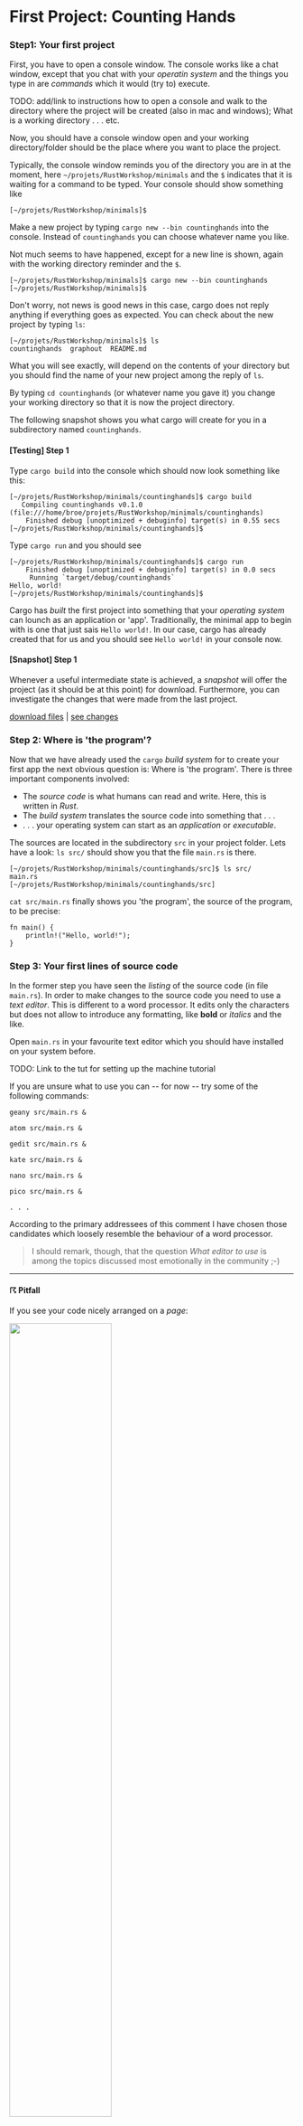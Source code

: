 

First Project: Counting Hands
=============================

### Step1: Your first project

First, you have to open a console window. The console works like a chat window, except that you chat with your _operatin system_ and the things you type in are _commands_ which it would (try to) execute.

TODO: add/link to instructions how to open a console and walk to the directory where the project will be created (also in mac and windows); What is a working directory . . . etc.

Now, you should have a console window open and your working directory/folder should be the place where you want to place the project.

Typically, the console window reminds you of the directory you are in at the moment, here `~/projets/RustWorkshop/minimals` and the `$` indicates that it is waiting for a command to be typed.  Your console should show something like

```
[~/projets/RustWorkshop/minimals]$

```

Make a new project by typing `cargo new --bin countinghands` into the console. Instead of `countinghands` you can choose whatever name you like.

Not much seems to have happened, except for a new line is shown, again with the working directory reminder and the `$`.

```
[~/projets/RustWorkshop/minimals]$ cargo new --bin countinghands
[~/projets/RustWorkshop/minimals]$

```
Don't worry, not news is good news in this case, cargo does not reply anything if everything goes as expected. You can check about the new project by typing `ls`:
```
[~/projets/RustWorkshop/minimals]$ ls
countinghands  graphout  README.md
```
What you will see exactly, will depend on the contents of your directory but you should find the name of your new project among the reply of `ls`.

By typing `cd countinghands` (or whatever name you gave it) you change your working directory so that it is now the project directory.

The following snapshot shows you what cargo will create for you in a subdirectory named `countinghands`.

#### [Testing] Step 1
Type `cargo build` into the console which should now look something like this:
```
[~/projets/RustWorkshop/minimals/countinghands]$ cargo build
   Compiling countinghands v0.1.0 (file:///home/broe/projets/RustWorkshop/minimals/countinghands)
    Finished debug [unoptimized + debuginfo] target(s) in 0.55 secs
[~/projets/RustWorkshop/minimals/countinghands]$
```
Type `cargo run` and you should see
```
[~/projets/RustWorkshop/minimals/countinghands]$ cargo run
    Finished debug [unoptimized + debuginfo] target(s) in 0.0 secs
     Running `target/debug/countinghands`
Hello, world!
[~/projets/RustWorkshop/minimals/countinghands]$
```

Cargo has _built_ the first project into something that your _operating system_ can lounch as an application or 'app'. Traditionally, the minimal app to begin with is one that just sais `Hello world!`. In our case, cargo has already created that for us and you should see `Hello world!` in your console now.


#### [Snapshot] Step 1
Whenever a useful intermediate state is achieved, a _snapshot_ will offer the project (as it should be at this point) for download. Furthermore, you can investigate the changes that were made from the last project.


[download files](https://github.com/broesamle/RustWorkshop/releases/tag/countinghands01_firstproject)
|
[see changes](https://github.com/broesamle/RustWorkshop/commit/f46e703d85ea21bf90d1d59c58fa511d5daa7ee8)


### Step 2: Where is 'the program'?

Now that we have already used the `cargo` _build system_ for to create your first app the next obvious question is: Where is 'the program'. There is three important components involved:
* The _source code_ is what humans can read and write. Here, this is written in _Rust_.
* The _build system_ translates the source code into something that . . .
* . . . your operating system can start as an _application_ or _executable_.

The sources are located in the subdirectory `src` in your project folder. Lets have a look: `ls src/` should show you that the file `main.rs` is there.

```
[~/projets/RustWorkshop/minimals/countinghands/src]$ ls src/
main.rs
[~/projets/RustWorkshop/minimals/countinghands/src]
```

`cat src/main.rs` finally shows you 'the program', the source of the program, to be precise:
```
fn main() {
    println!("Hello, world!");
}
```

### Step 3: Your first lines of source code

In the former step you have seen the _listing_ of the source code (in file `main.rs`). In order to make changes to the source code you need to use a _text editor_. This is different to a word processor. It edits only the characters but does not allow to introduce any formatting, like **bold** or _italics_ and the like.

Open `main.rs` in your favourite text editor which you should have installed on your system before.

TODO: Link to the tut for setting up the machine tutorial

If you are unsure what to use you can -- for now -- try some of the following commands:


```
geany src/main.rs &

atom src/main.rs &

gedit src/main.rs &

kate src/main.rs &

nano src/main.rs &

pico src/main.rs &

. . .
```
According to the primary addressees of this comment I have chosen those candidates which loosely resemble the behaviour of a word processor.

> I should remark, though, that the question _What editor to use_ is among the topics discussed most emotionally in the community ;-)

----

#### &#9736; Pitfall

If you see your code nicely arranged on a _page_:

<img src="../images/wordprocessor-screenshot1.jpg" width="60%" />

And you can change the format of some part of the overall code like this

<img src="../images/wordprocessor-screenshot2.jpg" width="60%" />

then it is not a text editor but a word processor. If you save the file from there it will put all sorts of things in it but it will no longer be something the _rust built system_ would understand.

#### &#9728; Pitfall avoided!

----

If all goes well you should see the source code as an opened document in some editor. Nowadays editors often increase legibility by colouring different parts of the code differently; further evidence that you picked a programmers tool rather than an office document solution.

Returning to the section on variables you will find the three lines of rust code, each line for one variable:
```
let apples = 8;
let fingers = 3;
let peanuts = 2;
```
Insert them into the open file after the first line, which should then look something like this:

<img src="../images/editor-screenshot2.jpg" width="60%" />

Save the file to disk (keeping the original name).

#### [Testing] Step 3

If you return to the console using `cat` again,  you can check if the saving was successful:

```
[~/projets/RustWorkshop/minimals/countinghands]$ cat src/main.rs
fn main() {
    let apples = 8;
    let fingers = 3;
    let peanuts = 2;
    println!("Hello, world!");
}
[~/projets/RustWorkshop/minimals/countinghands]$
```

You should see the three inserted lines in the listing. Now you know they are in the (updated) source file let's give it a try and see what the rust build system says: `cargo build`

```
[~/projets/RustWorkshop/minimals/countinghands]$ cargo build
Compiling countinghands v0.1.0 (file:///home/broe/projets/RustWorkshop/minimals/countinghands)
src/main.rs:2:9: 2:15 warning: unused variable: `apples`, #[warn(unused_variables)] on by default
src/main.rs:2     let apples = 8;
                      ^~~~~~
src/main.rs:3:9: 3:16 warning: unused variable: `fingers`, #[warn(unused_variables)] on by default
src/main.rs:3     let fingers = 3;
                      ^~~~~~~
src/main.rs:4:9: 4:16 warning: unused variable: `peanuts`, #[warn(unused_variables)] on by default
src/main.rs:4     let peanuts = 2;
                      ^~~~~~~
```

Whow, that looks complicated ... as a professional, we quickly scan whether it is _errors_ or 'just' _warnigs_. We are happy because we only got warnings. (Don't be too lazy by ignoring them completely; they are a useful thing in most of the cases.)

What do they say? This is the line to look at first:
```
src/main.rs:2:9: 2:15 warning: unused variable: `apples`
```
* `unused variable` tells us that we created a variable whithout making use of it (this will be the next step!) in this case the warning apears three times, once for each variable `apples`, `fingers`, `peanuts`.

* `src/main.rs:2:9: 2:15` tells us the source file `src/main.rs`: the code line `2`: the column `9` where the 'problematic' bit starts; similarly where it ends.

* fortunately the added lines visualise the location again:
```
src/main.rs:2     let apples = 8;
                      ^~~~~~
```

`cargo run` will not make much difference (we were already warned about the useless-ness of these three lines of code.
```
    Finished debug [unoptimized + debuginfo] target(s) in 0.0 secs
     Running `target/debug/countinghands`
Hello, world!
```

### Step 4: Print the values of the variables

Just insert these two lines right after `println!("Hello, world!");`:

```
println!("There are {} apples, we see {} fingers and how many peanuts? {}, exactly.",
    apples, fingers, peanuts);
```

#### [Snapshot] Step 4
[inspect the source](https://github.com/broesamle/RustWorkshop/blob/76b438d255e60800c108a129fd646ebada7e2222/minimals/countinghands/src/main.rs)
|
[see changes](https://github.com/broesamle/RustWorkshop/commit/76b438d255e60800c108a129fd646ebada7e2222)
|
[raw source **main.rs**](https://github.com/broesamle/RustWorkshop/raw/76b438d255e60800c108a129fd646ebada7e2222/minimals/countinghands/src/main.rs)


#### [Testing] Step 4
You have to save the file and build the project, just as before.
Nice, the warnings about the unused variables are gone!

Now, run the project.

Your console should now look like this:

```
[~/projets/RustWorkshop/minimals/countinghands]$ cargo build
   Compiling countinghands v0.1.0 (file:///home/broe/projets/RustWorkshop/minimals/countinghands)
    Finished debug [unoptimized + debuginfo] target(s) in 0.37 secs
[~/projets/RustWorkshop/minimals/countinghands]$ cargo run
    Finished debug [unoptimized + debuginfo] target(s) in 0.0 secs
     Running `target/debug/countinghands`
Hello, world!
There are 8 apples, we see 3 fingers and how many peanuts? 2, exactly.
[~/projets/RustWorkshop/minimals/countinghands]$
```

#### [Explanation] Step 4

TODO insert explanation for formatted output!


### Step 5: Change the values of variables

Now that we can print the values on the console we can play around with changing the values of the variables.

**To the Mathematicians:** Variables are aliases to memory cells and they can be changed in the course of program execution. They are not like variables in a mathematical equations, where they are _placeholders_ to express something specific (yet to be found or to be defined).

We remove the line with the `Hello, world!` message and add two more lines behind the remaining `println! ...`:

* assign a new value to `apples`
* print all the values again.

```rust
apples = 12;
println!("Now, there are {} apples, we see {} fingers and how many peanuts? {}, exactly.",
    apples, fingers, peanuts);
```

**TODO:** Snapshot for Step 5a `countinghands05a_assig-to-immutable`


#### [Testing] Step 5a
This time we got an error, and it is a rust-typical one.
```
[~/projets/RustWorkshop/minimals/countinghands]$ cargo build
   Compiling countinghands v0.1.0 (file:///home/broe/projets/RustWorkshop/minimals/countinghands)
src/main.rs:8:5: 8:16 error: re-assignment of immutable variable `apples` [E0384]
src/main.rs:8     apples = 12;
                  ^~~~~~~~~~~
src/main.rs:8:5: 8:16 help: run `rustc --explain E0384` to see a detailed explanation
src/main.rs:2:9: 2:15 note: prior assignment occurs here
src/main.rs:2     let apples = 8;
                      ^~~~~~
error: aborting due to previous error
error: Could not compile `countinghands`.

To learn more, run the command again with --verbose.
```

Where to look? It works like with the warning discussed above:
```
src/main.rs:8:5: 8:16 error: re-assignment of immutable variable `apples` [E0384]
```

Rust _prevents_ us from changing the value of a variable unless we declare it to be mutable, `mut`:
```rust
let mut apples = 8;
```

**TODO:** Snapshot for Step 5b `countinghands05b_assig-to-mutable`

#### [Testing] Step 5b
```
[~/projets/RustWorkshop/minimals/countinghands]$ cargo build
   Compiling countinghands v0.1.0 (file:///home/broe/projets/RustWorkshop/minimals/countinghands)
    Finished debug [unoptimized + debuginfo] target(s) in 0.32 secs
[~/projets/RustWorkshop/minimals/countinghands]$ cargo run
    Finished debug [unoptimized + debuginfo] target(s) in 0.0 secs
     Running `target/debug/countinghands`
There are 8 apples, we see 3 fingers and how many peanuts? 2, exactly.
Now, there are 12 apples, we see 3 fingers and how many peanuts? 2, exactly.
[~/projets/RustWorkshop/minimals/countinghands]$
```

#### [Explanation] Step 5
We have worked on a _program_. The _source code_ in this case in the file `main.rs` describes (from top to bottom) all the steps that should happen when executing the programm (starting the application).

1. Declare variable `apples` as mutable.
2. Declare variable `fingers`.
3. Declare variable `peanuts`.
4. Output all three values to the console
    * where `{}` marks the positions in the _format string_ `"There are {} appl. . .`
    * at which to substitute the values of the variables
    * given after the format string (in the next line).
    * (This explanation of step 4 is certainly more precise than it needs to be at this point.)
5. The value of the memory cell, alias `apples` is changed from `8` to `18`.
6. Output the values again, with a slightly altered message.


### Step Using Operations

From an information processing POV, whenever something accesses or manipulates data we can say that it is an _operation_.

* Assigning a value to a _location in memory_/_a variable_ is an operation. (See previous step).

* Increasing or decreasing a value is an operation

* Comparing two values is an operation. It does not change any values in memory but the result of the comparison can influence the subsequent course of program execution.

Rust already 'knows' a lot of operations.


####

#### Step 6a: Increase a variable by one.

print the result of the increase

#### Step 6_: Add two variables and print the result

print the result of the increase


### Step 7: Finalise the Counting Hands

#### Step 7a: Try the program as outlined in _Operations_ section (it will not compile of course)

#### Step 7b: Define your own operations

```
fn count_one_up(hand) {
    hand + 1
}
```

#### Step 7c: Use your operations
